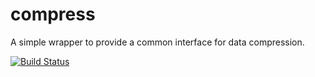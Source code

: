 compress
========

A simple wrapper to provide a common interface for data compression.

[![Build Status](https://travis-ci.org/ebidtech/compress.png?branch=v0.2)](https://travis-ci.org/ebidtech/compress)
